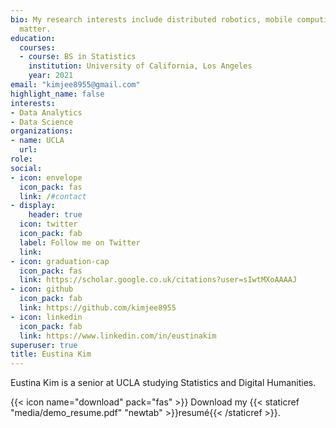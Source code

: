 ```yaml
---
bio: My research interests include distributed robotics, mobile computing and programmable
  matter.
education:
  courses:
  - course: BS in Statistics
    institution: University of California, Los Angeles
    year: 2021
email: "kimjee8955@gmail.com"
highlight_name: false
interests:
- Data Analytics
- Data Science
organizations:
- name: UCLA
  url:
role: 
social:
- icon: envelope
  icon_pack: fas
  link: /#contact
- display:
    header: true
  icon: twitter
  icon_pack: fab
  label: Follow me on Twitter
  link: 
- icon: graduation-cap
  icon_pack: fas
  link: https://scholar.google.co.uk/citations?user=sIwtMXoAAAAJ
- icon: github
  icon_pack: fab
  link: https://github.com/kimjee8955
- icon: linkedin
  icon_pack: fab
  link: https://www.linkedin.com/in/eustinakim
superuser: true
title: Eustina Kim
---
```


Eustina Kim is a senior at UCLA studying Statistics and Digital Humanities.

{{< icon name="download" pack="fas" >}} Download my {{< staticref "media/demo_resume.pdf" "newtab" >}}resumé{{< /staticref >}}.
